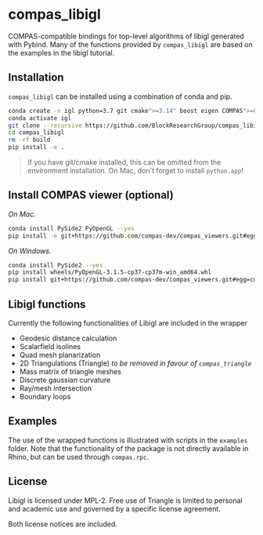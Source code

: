 # compas_libigl

COMPAS-compatible bindings for top-level algorithms of libigl generated with Pybind.
Many of the functions provided by `compas_libigl` are based on the examples in the libigl tutorial.

## Installation

`compas_libigl` can be installed using a combination of conda and pip.

```bash
conda create -n igl python=3.7 git cmake">=3.14" boost eigen COMPAS">=0.16.1" --yes
conda activate igl
git clone --recursive https://github.com/BlockResearchGroup/compas_libigl.git
cd compas_libigl
rm -rf build
pip install -e .
```

> If you have git/cmake installed, this can be omitted from the environment installation.
> On Mac, don't forget to install `python.app`!

## Install COMPAS viewer (optional)

*On Mac.*

```bash
conda install PySide2 PyOpenGL --yes
pip install -e git+https://github.com/compas-dev/compas_viewers.git#egg=compas_viewers
```

*On Windows.*

```bash
conda install PySide2 --yes
pip install wheels/PyOpenGL-3.1.5-cp37-cp37m-win_amd64.whl
pip install git+https://github.com/compas-dev/compas_viewers.git#egg=compas_viewers
```

## Libigl functions

Currently the following functionalities of Libigl are included in the wrapper

* Geodesic distance calculation
* Scalarfield isolines
* Quad mesh planarization
* 2D Triangulations (Triangle) *to be removed in favour of `compas_triangle`*
* Mass matrix of triangle meshes
* Discrete gaussian curvature
* Ray/mesh intersection
* Boundary loops

## Examples

The use of the wrapped functions is illustrated with scripts in the `examples` folder.
Note that the functionality of the package is not directly available in Rhino, but can be used through `compas.rpc`.

## License

Libigl is licensed under MPL-2.
Free use of Triangle is limited to personal and academic use and governed by a specific license agreement.

Both license notices are included.
